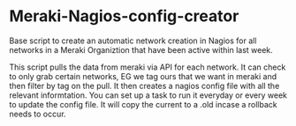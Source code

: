 # Meraki-Nagios-config-creator
Base script to create an automatic network creation in Nagios for all networks in a Meraki Organiztion that have been active within last week.

This script pulls the data from meraki via API for each network. It can check to only grab certain networks, EG we tag ours that we want in meraki and then filter by tag on the pull. It then creates a nagios config file with all the relevant informtation. You can set up a task to run it everyday or every week to update the config file. It will copy the current to a .old incase a rollback needs to occur. 
